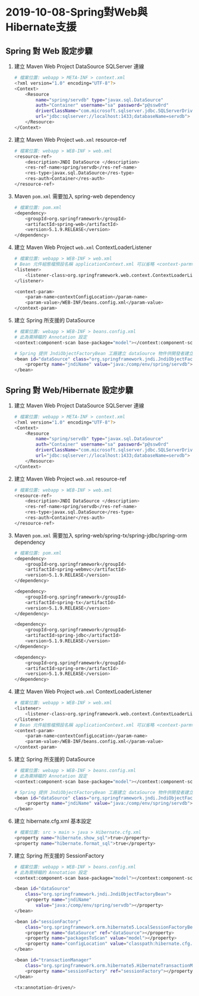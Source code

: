 # 2019-10-08-Spring對Web與Hibernate支援

## Spring 對 Web 設定步驟

1. 建立 Maven Web Project DataSource SQLServer 連線

    ```sh
    # 檔案位置: webapp > META-INF > context.xml
    <?xml version="1.0" encoding="UTF-8"?>
    <Context>
        <Resource
            name="spring/servdb" type="javax.sql.DataSource"
            auth="Container" username="sa" password="p@ssw0rd"
            driverClassName="com.microsoft.sqlserver.jdbc.SQLServerDriver"
            url="jdbc:sqlserver://localhost:1433;databaseName=servdb">
        </Resource>
    </Context>
    ```

1. 建立 Maven Web Project `web.xml` resource-ref

    ```sh
    # 檔案位置: webapp > WEB-INF > web.xml
    <resource-ref>
        <description>JNDI DataSource </description>
        <res-ref-name>spring/servdb</res-ref-name>
        <res-type>javax.sql.DataSource</res-type>
        <res-auth>Container</res-auth>
    </resource-ref>
    ```

1. Maven `pom.xml` 需要加入 spring-web dependency

    ```sh
    # 檔案位置: pom.xml
    <dependency>
        <groupId>org.springframework</groupId>
        <artifactId>spring-web</artifactId>
        <version>5.1.9.RELEASE</version>
    </dependency>
    ```

1. 建立 Maven Web Project `web.xml` ContextLoaderListener

    ```sh
    # 檔案位置: webapp > WEB-INF > web.xml
    # Bean 元件組態檔預設名稱 applicationContext.xml 可以省略 <context-parm></context-parm>
    <listener>
        <listener-class>org.springframework.web.context.ContextLoaderListener</listener-class>
    </listener>

    <context-param>
        <param-name>contextConfigLocation</param-name>
        <param-value>/WEB-INF/beans.config.xml</param-value>
    </context-param>
    ```

1. 建立 Spring 所支援的 DataSource

    ```sh
    # 檔案位置: webapp > WEB-INF > beans.config.xml
    # 此為需掃瞄的 Annotation 設定
    <context:component-scan base-package="model"></context:component-scan>

    # Spring 提供 JndiObjectFactoryBean 工廠建立 dataSource 物件供開發者建立連線
    <bean id="dataSource" class="org.springframework.jndi.JndiObjectFactoryBean">
        <property name="jndiName" value="java:/comp/env/spring/servdb"></property>
    </bean>
    ```

## Spring 對 Web/Hibernate 設定步驟

1. 建立 Maven Web Project DataSource SQLServer 連線

    ```sh
    # 檔案位置: webapp > META-INF > context.xml
    <?xml version="1.0" encoding="UTF-8"?>
    <Context>
        <Resource
            name="spring/servdb" type="javax.sql.DataSource"
            auth="Container" username="sa" password="p@ssw0rd"
            driverClassName="com.microsoft.sqlserver.jdbc.SQLServerDriver"
            url="jdbc:sqlserver://localhost:1433;databaseName=servdb">
        </Resource>
    </Context>
    ```

1. 建立 Maven Web Project `web.xml` resource-ref

    ```sh
    # 檔案位置: webapp > WEB-INF > web.xml
    <resource-ref>
        <description>JNDI DataSource </description>
        <res-ref-name>spring/servdb</res-ref-name>
        <res-type>javax.sql.DataSource</res-type>
        <res-auth>Container</res-auth>
    </resource-ref>
    ```

1. Maven `pom.xml` 需要加入 spring-web/spring-tx/spring-jdbc/spring-orm dependency

    ```sh
    # 檔案位置: pom.xml
    <dependency>
        <groupId>org.springframework</groupId>
        <artifactId>spring-webmvc</artifactId>
        <version>5.1.9.RELEASE</version>
    </dependency>

    <dependency>
        <groupId>org.springframework</groupId>
        <artifactId>spring-tx</artifactId>
        <version>5.1.9.RELEASE</version>
    </dependency>

    <dependency>
        <groupId>org.springframework</groupId>
        <artifactId>spring-jdbc</artifactId>
        <version>5.1.9.RELEASE</version>
    </dependency>

    <dependency>
        <groupId>org.springframework</groupId>
        <artifactId>spring-orm</artifactId>
        <version>5.1.9.RELEASE</version>
    </dependency>
    ```

1. 建立 Maven Web Project `web.xml` ContextLoaderListener

    ```sh
    # 檔案位置: webapp > WEB-INF > web.xml
    <listener>
        <listener-class>org.springframework.web.context.ContextLoaderListener</listener-class>
    </listener>
    # Bean 元件組態檔預設名稱 applicationContext.xml 可以省略 <context-parm></context-parm>
    <context-param>
        <param-name>contextConfigLocation</param-name>
        <param-value>/WEB-INF/beans.config.xml</param-value>
    </context-param>
    ```

1. 建立 Spring 所支援的 DataSource

    ```sh
    # 檔案位置: webapp > WEB-INF > beans.config.xml
    # 此為需掃瞄的 Annotation 設定
    <context:component-scan base-package="model"></context:component-scan>

    # Spring 提供 JndiObjectFactoryBean 工廠建立 dataSource 物件供開發者建立連線
    <bean id="dataSource" class="org.springframework.jndi.JndiObjectFactoryBean">
        <property name="jndiName" value="java:/comp/env/spring/servdb"></property>
    </bean>
    ```

1. 建立 hibernate.cfg.xml 基本設定

    ```sh
    # 檔案位置: src > main > java > Hibernate.cfg.xml
    <property name="hibernate.show_sql">true</property>
    <property name="hibernate.format_sql">true</property>
    ```

1. 建立 Spring 所支援的 SessionFactory

    ```sh
    # 檔案位置: webapp > WEB-INF > beans.config.xml
    # 此為需掃瞄的 Annotation 設定
    <context:component-scan base-package="model"></context:component-scan>

    <bean id="dataSource"
        class="org.springframework.jndi.JndiObjectFactoryBean">
        <property name="jndiName"
            value="java:/comp/env/spring/servdb"></property>
    </bean>

    <bean id="sessionFactory"
        class="org.springframework.orm.hibernate5.LocalSessionFactoryBean">
        <property name="dataSource" ref="dataSource"></property>
        <property name="packagesToScan" value="model"></property>
        <property name="configLocation" value="classpath:hibernate.cfg.xml"></property>
    </bean>

    <bean id="transactionManager"
        class="org.springframework.orm.hibernate5.HibernateTransactionManager">
        <property name="sessionFactory" ref="sessionFactory"></property>
    </bean>

    <tx:annotation-driven/>
    ```
